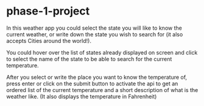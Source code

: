# phase-1-project

In this weather app you could select the state you will like to know the current weather, or write down the state you wish to search for (it also accepts Cities around the world!).

You could hover over the list of states already displayed on screen and click to select the name of the state to be able to search for the current temperature.

After you select or write the place you want to know the temperature of, press enter or click on the submit button to activate the api to get an ordered list of the current temperature and a short description of what is the weather like. (It also displays the temperature in Fahrenheit)


